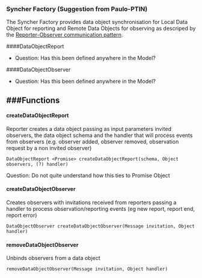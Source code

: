 ### Syncher Factory (Suggestion from Paulo-PTIN)

The Syncher Factory provides data object synchronisation for Local Data Object for reporting and Remote Data Objects for observing as descriped  by the [Reporter-Observer communication pattern](https://github.com/reTHINK-project/core-framework/blob/master/docs/specs/runtime/dynamic-view/basics/create-sync-data-object.md). 

####DataObjectReport
- Question: Has this been defined anywhere in the Model? 

####DataObjectObserver
- Question: Has this been defined anywhere in the Model?  

###Functions
-----------------------
#### createDataObjectReport
Reporter creates a data object passing as input parameters invited observers, the data object schema and the handler that will process events from observers (e.g. observer added, observer removed, observation request by a non invited observer)

```
DataObjectReport <Promise> createDataObjectReport(schema, Object observers, (?) handler)
```
Question: Do not quite understand how this ties to Promise Object

#### createDataObjectObserver
Creates observers with invitations received from reporters passing a handler to process observation/reporting events (eg new report, report end, report error)
```
DataObjectObserver createDataObjectObserver(Message invitation, Object handler)
```

#### removeDataObjectObserver
Unbinds observers from a data object
```
removeDataObjectObserver(Message invitation, Object handler)
```



